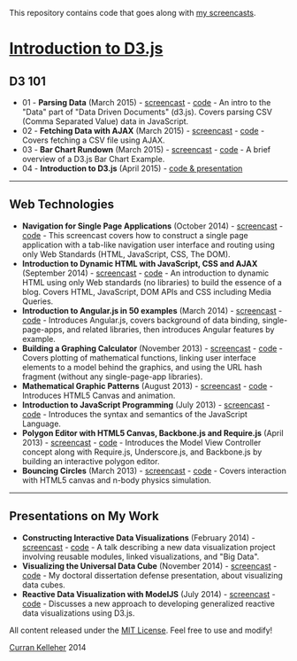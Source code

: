 This repository contains code that goes along with [my screencasts](http://www.youtube.com/user/currankelleher/videos).

# [Introduction to D3.js](https://github.com/curran/screencasts/tree/gh-pages/introToD3)

## D3 101

 * 01 - **Parsing Data** (March 2015) - [screencast](https://www.youtube.com/watch?v=iuA-gmvJ5n0) - [code](https://github.com/curran/screencasts/blob/gh-pages/d3-101/01-parsing-data/index.html) - An intro to the "Data" part of "Data Driven Documents" (d3.js). Covers parsing CSV (Comma Separated Value) data in JavaScript.
 * 02 - **Fetching Data with AJAX** (March 2015) - [screencast](https://www.youtube.com/watch?v=9E9qtNg5V2I) - [code](https://github.com/curran/screencasts/tree/gh-pages/d3-101/02-fetching-data-with-ajax) - Covers fetching a CSV file using AJAX.
 * 03 - **Bar Chart Rundown** (March 2015) - [screencast](https://www.youtube.com/watch?v=UdCjacdrvi4&feature=youtu.be) - [code](http://bl.ocks.org/mbostock/3885304) - A brief overview of a D3.js Bar Chart Example.
 * 04 - **Introduction to D3.js** (April 2015) - [code & presentation](https://github.com/curran/screencasts/tree/gh-pages/introToD3)

--------------------------------------------------
## Web Technologies

 * **Navigation for Single Page Applications** (October 2014) - [screencast](https://www.youtube.com/watch?v=xN9QxPtK2LM&feature=youtu.be) - [code](https://github.com/curran/screencasts/tree/gh-pages/navigation) - This screencast covers how to construct a single page application with a tab-like navigation user interface and routing using only Web Standards (HTML, JavaScript, CSS, The DOM).
 * **Introduction to Dynamic HTML with JavaScript, CSS and AJAX** (September 2014) - [screencast](https://www.youtube.com/watch?v=8uWZpvS3IoI&feature=youtu.be) - [code](https://github.com/curran/screencasts/tree/gh-pages/introToDynamicHTML) - An introduction to dynamic HTML using only Web standards (no libraries) to build the essence of a blog. Covers HTML, JavaScript, DOM APIs and CSS including Media Queries.
 * **Introduction to Angular.js in 50 examples** (March 2014) - [screencast](https://www.youtube.com/watch?v=TRrL5j3MIvo&feature=youtu.be) - [code](https://github.com/curran/screencasts/tree/gh-pages/introToAngular) - Introduces Angular.js, covers background of data binding, single-page-apps, and related libraries, then introduces Angular features by example.
 * **Building a Graphing Calculator** (November 2013) - [screencast](http://www.youtube.com/watch?v=E-_Lc6FrDRw&feature=youtu.be&a) - [code](https://github.com/curran/screencasts/tree/gh-pages/grapher) - Covers plotting of mathematical functions, linking user interface elements to a model behind the graphics, and using the URL hash fragment (without any single-page-app libraries).
 * **Mathematical Graphic Patterns** (August 2013) - [screencast](http://www.youtube.com/watch?v=P8SaZtTctKQ) - [code](https://github.com/curran/screencasts/tree/gh-pages/mathPatterns) - Introduces HTML5 Canvas and animation.
 * **Introduction to JavaScript Programming** (July 2013) - [screencast](http://www.youtube.com/watch?v=zIpA8k167gU) - [code](https://github.com/curran/screencasts/tree/gh-pages/introToJS) - Introduces the syntax and semantics of the JavaScript Language.
 * **Polygon Editor with HTML5 Canvas, Backbone.js and Require.js** (April 2013) - [screencast](http://www.youtube.com/watch?v=lNfKn0wbxYI) - [code](https://github.com/curran/screencasts/tree/gh-pages/polygonEditor) - Introduces the Model View Controller concept along with Require.js, Underscore.js, and Backbone.js by building an interactive polygon editor.
 * **Bouncing Circles** (March 2013) - [screencast](http://www.youtube.com/watch?v=yF0T7lviBnY&feature=youtu.be) - [code](https://github.com/curran/screencasts/tree/gh-pages/bouncingCircles) - Covers interaction with HTML5 canvas and n-body physics simulation.

-----------------------

## Presentations on My Work

 * **Constructing Interactive Data Visualizations** (February 2014) - [screencast](https://www.youtube.com/watch?v=GxGkHam33Cw) - [code](https://github.com/curran/chiasm) - A talk describing a new data visualization project involving reusable modules, linked visualizations, and "Big Data".
 * **Visualizing the Universal Data Cube** (November 2014) - [screencast](https://www.youtube.com/watch?v=XVHyygdD1Kg) - [code](http://curran.github.io/phd/defense/) - My doctoral dissertation defense presentation, about visualizing data cubes.
 * **Reactive Data Visualization with ModelJS** (July 2014) - [screencast](https://www.youtube.com/watch?v=TpZqVAtQs94) - [code](https://github.com/curran/screencasts/tree/gh-pages/reactiveDataVis) - Discusses a new approach to developing generalized reactive data visualizations using D3.js.


All content released under the [MIT License](http://opensource.org/licenses/MIT). Feel free to use and modify!

[Curran Kelleher](https://github.com/curran/portfolio) 2014
